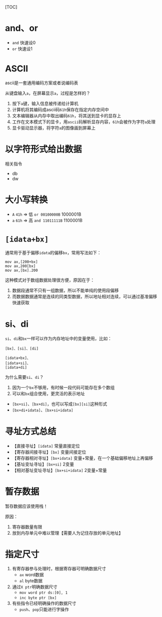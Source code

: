 [TOC]

# and、or
- `and` 快速设0
- `or` 快速设1

# ASCII
ascii是一套通用编码方案或者说编码表

从键盘输入`a`，在屏幕显示`a`，过程是怎样的？
1. 按下`a`键，输入信息被传递给计算机
2. 计算机将其编码成ascii码`61h`保存在指定内存空间中
3. 文本编辑器从内存中取出编码`61h`，将其送到显卡的显存上
4. 工作在文本模式下的显卡，用`ascii`码解析显存内容，`61h`会被作为字符`a`处理
5. 显卡驱动显示器，将字符`a`的图像画到屏幕上

# 以字符形式给出数据
相关指令
- db
- dw

# 大小写转换
- `A` `41h` => 低 `or 00100000B` 1000001B
- `a` `61h` => 高 `and 11011111B` 1100001B 

# `[idata+bx]`
通常用于基于偏移`idata`的偏移`bx`，常用写法如下：
```
mov ax,[200+bx]
mov ax,200[bx]
mov ax,[bx].200
```

这种模式对于数组数据处理很方便，原因在于：
1. 数据段通常不只有一组数据，所以不能单纯的使用段偏移
2. 而数据数据通常是连续的同类型数据，所以地址相对连续，可以通过基准偏移快速获取

# si、di
`si`、`di`和`bx`一样可以作为内存地址中的变量使用，比如：
```
[bx]、[si]、[di]

[idata+bx]、
[idata+si]、
[idata+di]
```

为什么需要`si`、`di`？
1. 因为一个`bx`不够用，有时候一段代码可能存在多个数组
2. 可以和`bx`组合使用，更灵活的表示地址

- `[bx+si]`、`[bx+di]`，也可以写成`[bx][si]`这种形式
- `[bx+di+idata]`、`[bx+si+idata]`

# 寻址方式总结
- 【直接寻址】`[idata]` 常量直接定位
- 【寄存器间接寻址】`[bx]` 变量间接定位
- 【寄存器相对寻址】`[bx+idata]` 变量+常量，在一个基础偏移地址上再偏移
- 【基址变址寻址】`[bx+si]` 2变量
- 【相对基址变址寻址】`[bx+si+idata]` 2变量+常量

# 暂存数据
暂存数据应该使用栈！

原因：
1. 寄存器数量有限
2. 放到内存单元中难以管理【需要人为记住存放的单元地址】

# 指定尺寸
1. 有寄存器参与处理时，根据寄存器可明确数据尺寸
    - `ax` word数据
    - `al` byte数据
2. 通过`X ptr`明确数据尺寸
    - `mov word ptr ds:[0], 1`
    - `inc byte ptr [bx]`
3. 有些指令已经明确操作的数据尺寸
    - `push`、`pop`只能进行字操作